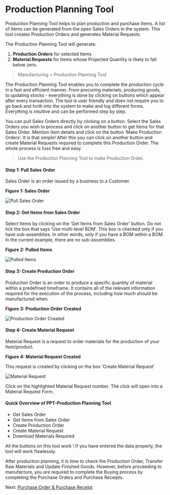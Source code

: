 # Production Planning Tool

<p class="lead">Production Planning Tool helps to plan production and purchase Items. A list of Items can be generated from the open Sales Orders in the system. This tool creates Production Orders and generates Material Requests.</p>

The Production Planning Tool will generate:

1. **Production Orders** for selected Items
2. **Material Requests** for Items whose Projected Quantity is likely to fall below zero.

> Manufacturing > Production Planning Tool

The Production Planning Tool enables you to complete the production cycle in a fast and efficient manner. From procuring materials, producing goods, to updating stocks - everything is done by clicking on buttons which appear after every transaction. The tool is user friendly and does not require you to go back and forth into the system to make and log different forms. Everything is intuitive and can be performed step by step.

You can pull Sales Orders directly by clicking on a button. Select the Sales Orders you wish to process and click on another button to get Items for that Sales Order. Mention Item details and click on the button ‘Make Production Orders’. It is that simple! After this you can click on another button and create Material Requests required to complete this Production Order. The whole process is fuss free and easy.


> Use the Production Planning Tool to make Production Order.

#### Step 1: Pull Sales Order

Sales Order is an order issued by a business to a Customer.

__Figure 1: Sales Order__

![Pull Sales Order](/assets/erpnext_org/images/erpnext/m-t-o-ppt-pull-so.png)

#### Step 2: Get Items from Sales Order

Select Items by clicking on the ‘Get Items from Sales Order’ button. Do not tick the box that says ‘Use multi-level BOM’. This box is checked only if you have sub-assemblies. In other words, only if you have a BOM within a BOM. In the current example, there are no sub-assemblies.

__Figure 2: Pulled Items__

![Pulled Items](/assets/erpnext_org/images/erpnext/m-t-o-ppt-fetch-item.png)

#### Step 3: Create Production Order

Production Order is an order to produce a specific quantity of material within a predefined timeframe. It contains all of the relevant information required for the execution of the process, including how much should be manufactured when.

__Figure 3: Production Order Created__

![Production Order Created](/assets/erpnext_org/images/erpnext/m-t-o-ppt-po-jps-1.png)

#### Step 4: Create Material Request

Material Request is a request to order materials for the production of your Item/product.

__Figure 4: Material Request Created__

This request is created by clicking on the box ‘Create Material Request’

![Material Request](/assets/erpnext_org/images/erpnext/m-t-o-ppt-material-request-jps-1.png)


Click on the highlighted Material Request number. The click will open into a Material Request Form.


#### Quick Overview of PPT-Production Planning Tool

* Get Sales Order
* Get Items from Sales Order
* Create Production Order
* Create Material Request
* Download Materials Required

<i class="icon-lightbulb text-warning" style="font-size: 200%"></i> All the buttons on this tool work ! If you have entered the data properly, the tool will work flawlessly.

After  production planning, it is time to check the Production Order, Transfer Raw Materials and Update Finished Goods. However, before proceeding to manufacture, you are required to complete the Buying process by completing the Purchase Orders and Purchase Receipts.

Next: [Purchase Order & Purchase Receipt](/user-guide/guide-books/make-to-order/purchase-order)
